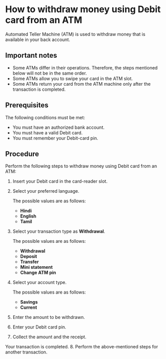 # How to withdraw money using Debit card from an ATM
Automated Teller Machine (ATM) is used to withdraw money that is available in your back account.
## Important notes
- Some ATMs differ in their operations. Therefore, the steps mentioned below will not be in the same order.
- Some ATMs allow you to swipe your card in the ATM slot.
- Some ATMs return your card from the ATM machine only after the transaction is completed.
## Prerequisites
The following conditions must be met:
- You must have an authorized bank account.
- You must have a valid Debit card.
- You must remember your Debit-card pin.
## Procedure
Perform the following steps to withdraw money using Debit card from an ATM:
1. Insert your Debit card in the card-reader slot.
2. Select your preferred language.

    The possible values are as follows:
    - **Hindi**
    - **English**
    - **Tamil**
3. Select your transaction type as **Withdrawal**.

    The possible values are as follows:
    - **Withdrawal**
    - **Deposit**
    - **Transfer**
    - **Mini statement**
    - **Change ATM pin**
4. Select your account type.

    The possible values are as follows:
    - **Savings**
    - **Current**
5. Enter the amount to be withdrawn.
6. Enter your Debit card pin.
7. Collect the amount and the receipt.

Your transaction is completed.
8. Perform the above-mentioned steps for another transaction.
